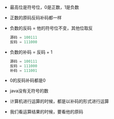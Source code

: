 * 最高位是符号位，0是正数，1是负数

* 正数的原码反码补码都一样

* 负数的反码 = 他的符号位不变，其他位取反

  ```java
  源码 = 100111
  反码 = 111000
  ```

* 负数的补码 = 反码 + 1

  ```java
  源码 = 100111
  反码 = 111000
  补码 = 111001
  ```

* 0的反码补码都是0

* java没有无符号的数

* 计算机进行运算的时候，都是以补码的形式进行运算

* 我们看运算结果的时候，要看他的原码